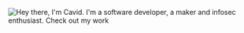 ![Hey there, I'm Cavid. I'm a software developer, a maker and infosec enthusiast. Check out my work](https://github.com/CyrisXD/CyrisXD/raw/master/bio.gif)
